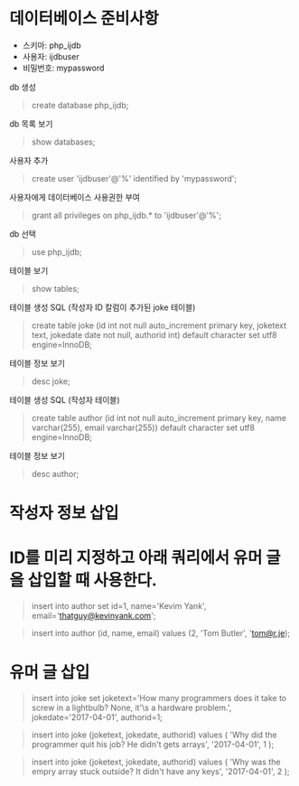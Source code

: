 # 데이터베이스 준비사항

- 스키마: php_ijdb
- 사용자: ijdbuser
- 비밀번호: mypassword


db 생성
> create database php_ijdb;

db 목록 보기
> show databases;

사용자 추가
> create user 'ijdbuser'@'%' identified by 'mypassword';

사용자에게 데이터베이스 사용권한 부여
> grant all privileges on php_ijdb.* to 'ijdbuser'@'%';

db 선택
> use php_ijdb;

테이블 보기
> show tables;


테이블 생성 SQL (작성자 ID 칼럼이 추가된 joke 테이블)
> create table joke (id int not null auto_increment primary key, joketext text, jokedate date not null, authorid int) default character set utf8 engine=InnoDB;

테이블 정보 보기
> desc joke;


테이블 생성 SQL (작성자 테이블)
> create table author (id int not null auto_increment primary key, name varchar(255), email varchar(255)) default character set utf8 engine=InnoDB;

테이블 정보 보기
> desc author;


# 작성자 정보 삽입
# ID를 미리 지정하고 아래 쿼리에서 유머 글을 삽입할 때 사용한다.

> insert into author set
  id=1,
  name='Kevim Yank',
  email='thatguy@kevinyank.com';

> insert into author (id, name, email) values (2, 'Tom Butler', 'tom@r.je);
 
# 유머 글 삽입

> insert into joke set
  joketext='How many programmers does it take to screw in a lightbulb?
  None, it'\s a hardware problem.',
  jokedate='2017-04-01',
  authorid=1;

> insert into joke (joketext, jokedate, authorid)
  values (
    'Why did the programmer quit his job? He didn\'t gets arrays',
    '2017-04-01',
    1
  );

> insert into joke (joketext, jokedate, authorid)
  values (
    'Why was the empry array stuck outside? It didn\'t have any keys',
    '2017-04-01',
    2
  );
